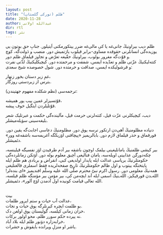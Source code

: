 ```yaml
---
layout: post
title: "ظلم (تورکی گلستان)"
date: 2020-11-28
author: عبدالله اولانی
dir: rtl
tags: نثر
---
```



ظلم دیب بیراونیڭ جانی‌غه یا کی مالی‌غه ضرر ییتکورمکنی اَیتیلور. جنابِ حق بوتون یی یوزیده‌گی انسانلرنی حقوقده مساوی-برابر قیلوب یارَتمیش دور. منصب و دَولت‌گه، کوچ و قوّت‌گه مغرور بولوب، بیراونیڭ حقّیغه تعرّض و تجاوز قیلماق ظلم دور.<br/>
کتته‌لیکنیڭ عزّتی ظلم و تعدّیده ایمس، شفقت و مرحمتده دور. کیچیکلیکنیڭ لذّتی نفرت و قرشولیکده ایمس، صداقت و حرمتده دور. شول خصوصده شیخ سعدی:<br/>

غمِ زیر دستان بخور زنهار،<br/>
بترس از زبردستی روزگار.<br/>

ترجمه‌سی (نظم شکلده مفهوم جهتیندن):<br/>

قوّتسیزلر غمین ییب یور همیشه،<br/>
قوّتلیلردن ایتگیل خوف پیشه.<br/>

دیب، کیچیکلرنی عزّت قیل، کتته‌لرنی حرمت قیل، مآلینده‌گی حکمت و عبرتلیک شعر بلیغه‌سینی سؤیله‌میشلر.<br/>

دنیاده مظلومنیڭ آهی‌دن ارتکور نرسه یوق دور. مظلومنیڭ دعاسی اجابت‌گه یقین دور. قورقماق و حذر قیلماق لازم دور. بابالریمیز «پیچاقنی اؤزیڭگه آغریمه‌سه باشقه‌غه وور» دئمیشلر.<br/>

بیر کیشی ظلمنیڭ یامانلیغینی بیلمک اوچون باشقه بیر آدم طرفیدن اؤز نفسیگه قیلینسه، چکه‌دورگن عذابینی اویله‌سه، یامان فنالیغی آچیق معلوم بوله دور. اؤتکن زمانلرده‌گی حکومتلرنیڭ برپاسی عدالت ایله پایدار اولدیغی کبی، انقراض و بربادی هم ظلم ایله پایتختگه ییتوب و اول ظالم حکومتلرنیڭ تاریخ صفحه‌لریده فقط اسملری قالغنلیغی همه‌نیڭ معلومی دور. رسول اکرم نبیّ محترم صلّی الله علیه وسلّم افندیمیز «ای بنده‌لر! الله‌ـدن قورقیڭیز، الله‌ـنیڭ اسمی ایله آند ایچه‌من کی، بیر مؤمن بیر مؤمنگه ظلم قیلسه، الله تعالی قیامت کونیده اول آدمدن اؤچ آلور»، دئمیشلر.<br/><br/>

بیت<br/>
عدالت آب حیات و ستم ایرور ظلمات،<br/>
بو ظلمت ایچره کیرنلرگه یوق حیات و نجات.<br/>
خزان زمانی کیلسه، گولیستان یوق اولغن دک،<br/>
نه ییرده حکم سورر ظلم، محو اولور برکات.<br/>
خرابه‌زاره دؤنور ظلم ایله بلاد آباد،<br/>
یاشر او منزلِ ویرانده بایقوش و حشرات.






